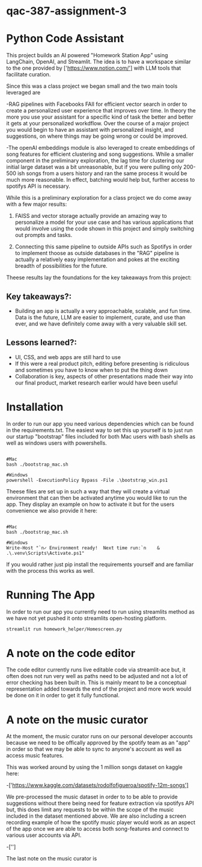 # qac-387-assignment-3


# Python Code Assistant 
This project builds an AI powered "Homework Station App" using LangChain, OpenAI, and Streamlit. The idea is to have a workspace similar to the one provided by ['https://www.notion.com/'] with LLM tools that facilitate curation. 

Since this was a class project we began small and the two main tools leveraged are 

-RAG pipelines with Facebooks FAII for efficient vector search in order to create a personalized user experience that improves over time. In theory the more you use your assistant for a specific kind of task the better and better it gets at your personalized workdflow. Over the course of a major project you would begin to have an assistant with personalized insight, and suggestions, on where things may be going wrong or could be improved.

-The openAI embeddings module is also leveraged to create embeddings of song features for efficient clustering and song suggestions. While a smaller component in the preliminary exploration, the lag time for clustering our initial large dataset was a bit unreasonable, but if you were pulling only 200-500 ish songs from a users history and ran the same process it would be much more reasonable. In effect, batching would help but, further access to spotifys API is necessary.

While this is a preliminary exploration for a class project we do come away with a few major results:

1. FAISS and vector storage actually provide an amazing way to personalize a model for your use case and has various applications that would involve using the code shown in this project and simply switching out prompts and tasks. 

2. Connecting this same pipeline to outside APIs such as Spotifys in order to implement thoose as outside databases in the "RAG" pipeline is actually a relatively easy implementation and pokes at the exciting breadth of possibilities for the future.

Theese results lay the foundations for the key takeaways from this project:

## Key takeaways?: 

- Building an app is actually a very approachable, scalable, and fun time. Data is the future, LLM are easier to implement, curate, and use than ever, and we have definitely come away with a very valuable skill set.

## Lessons learned?:

- UI, CSS, and web apps are still hard to use
- If this were a real product pitch, editing before presenting is ridiculous and sometimes you have to know when to put the thing down
- Collaboration is key, aspects of other presentations made their way into our final product, market research earlier would have been useful



# Installation
In order to run our app you need various dependencies which can be found in the requirements.txt. The easiest way to set this up yourself is to just run our startup "bootstrap" files included for both Mac users with bash shells as well as windows users with powershells. 
 

```shell

#Mac
bash ./bootstrap_mac.sh

#Windows
powershell -ExecutionPolicy Bypass -File .\bootstrap_win.ps1

```

Theese files are set up in such a way that they will create a virtual environment that can then be activated anytime you would like to run the app. They display an example on how to activate it but for the users convenience we also provide it here:

```shell

#Mac
bash ./bootstrap_mac.sh

#Windows
Write-Host "`n✓ Environment ready!  Next time run:`n    & .\.venv\Scripts\Activate.ps1"

```

If you would rather just pip install the requirements yourself and are familiar with the process this works as well.


# Running The App
In order to run our app you currently need to run using streamlits method as we have not yet pushed it onto streamlits open-hosting platform.

```bash
streamlit run homework_helper/Homescreen.py
```

# A note on the code editor

The code editor currently runs live editable code via streamlit-ace but, it often does not run very well as paths need to be adjusted and not a lot of error checking has been built in. This is mainly meant to be a conceptual representation added towards the end of the project and more work would be done on it in order to get it fully functional.

# A note on the music curator

At the moment, the music curator runs on our personal developer accounts because we need to be offically approved by the spotify team as an "app" in order so that we may be able to sync to anyone's account as well
as access music features.

This was worked around by using the 1 million songs dataset on kaggle here:

-['https://www.kaggle.com/datasets/rodolfofigueroa/spotify-12m-songs'] 

We pre-processed the music dataset in order to to be able to provide suggestions without there being need for feature extraction via spotifys API but, this does limit any requests to be within the scope of the music included in the dataset mentioned above. We are also including a screen recording example of how the spotify music player would work as an aspect of the app once we are able to access both song-features and connect to various user accounts via API. 

-['']

The last note on the music curator is 

